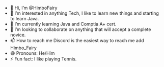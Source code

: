 - 👋 Hi, I’m @HimboFairy
- 👀 I’m interested in anything Tech, I like to learn new things and starting to learn Java.
- 🌱 I’m currently learning Java and Comptia A+ cert.
- 💞️ I’m looking to collaborate on anything that will accept a complete novice.
- 📫 How to reach me Discord is the easiest way to reach me add Himbo_Fairy
- 😄 Pronouns: He/Him
- ⚡ Fun fact: I like playing Tennis.

<!---
HimboFairy/HimboFairy is a ✨ special ✨ repository because its `README.md` (this file) appears on your GitHub profile.
You can click the Preview link to take a look at your changes.
--->
